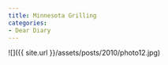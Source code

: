 ```yaml
---
title: Minnesota Grilling
categories:
- Dear Diary
---
```


![]({{ site.url }}/assets/posts/2010/photo12.jpg)
